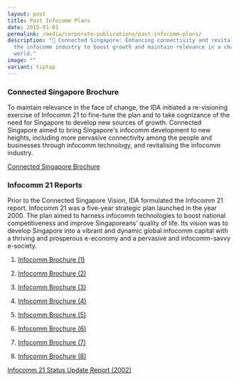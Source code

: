 ```yaml
---
layout: post
title: Past Infocomm Plans
date: 2015-01-01
permalink: /media/corporate-publications/past-infocomm-plans/
description: "📡 Connected Singapore: Enhancing connectivity and revitalising
  the infocomm industry to boost growth and maintain relevance in a changing
  world."
image: ""
variant: tiptap
---
```

<h3>Connected Singapore Brochure</h3>
<p>To maintain relevance in the face of change, the IDA initiated a re-visioning
exercise of Infocomm 21 to fine-tune the plan and to take cognizance of
the need for Singapore to develop new sources of growth. Connected Singapore
aimed to bring Singapore's infocomm development to new heights, including
more pervasive connectivity among the people and businesses through infocomm
technology, and revitalising the infocomm industry.</p>
<p><a href="/files/media/Reports/connected_singapore_compressed.pdf" rel="noopener noreferrer nofollow" target="_blank">Connected Singapore Brochure</a>
</p>
<h3>Infocomm 21 Reports</h3>
<p>Prior to the Connected Singapore Vision, IDA formulated the Infocomm 21
report. Infocomm 21 was a five-year strategic plan launched in the year
2000. The plan aimed to harness infocomm technologies to boost national
competitiveness and improve Singaporeans' quality of life. Its vision was
to develop Singapore into a vibrant and dynamic global infocomm capital
with a thriving and prosperous e-economy and a pervasive and infocomm-savvy
e-society.</p>
<ol data-tight="true" class="tight">
<li>
<p><a href="/files/media/Reports/1What.pdf" rel="noopener noreferrer nofollow" target="_blank">Infocomm Brochure (1)</a>
</p>
</li>
<li>
<p><a href="/files/media/Reports/2IT2000_to_I21.pdf" rel="noopener noreferrer nofollow" target="_blank">Infocomm Brochure (2)</a>
</p>
</li>
<li>
<p><a href="/files/media/Reports/3Premier_compressed.pdf" rel="noopener noreferrer nofollow" target="_blank">Infocomm Brochure (3)</a>
</p>
</li>
<li>
<p><a href="/files/media/Reports/4BizOnline.pdf" rel="noopener noreferrer nofollow" target="_blank">Infocomm Brochure (4)</a>
</p>
</li>
<li>
<p><a href="/files/media/Reports/5GovOnline_compressed.pdf" rel="noopener noreferrer nofollow" target="_blank">Infocomm Brochure (5)</a>
</p>
</li>
<li>
<p><a href="/files/media/Reports/6Sporeans.pdf" rel="noopener noreferrer nofollow" target="_blank">Infocomm Brochure (6)</a>
</p>
</li>
<li>
<p><a href="/files/media/Reports/7TalentCap.pdf" rel="noopener noreferrer nofollow" target="_blank">Infocomm Brochure (7)</a>
</p>
</li>
<li>
<p><a href="/files/media/Reports/8Conducive_compressed.pdf" rel="noopener noreferrer nofollow" target="_blank">Infocomm Brochure (8)</a>
</p>
</li>
</ol>
<p><a href="/files/media/Reports/Infocomm21_update.pdf" rel="noopener noreferrer nofollow" target="_blank">Infocomm 21 Status Update Report (2002)</a>
</p>
<p></p>
